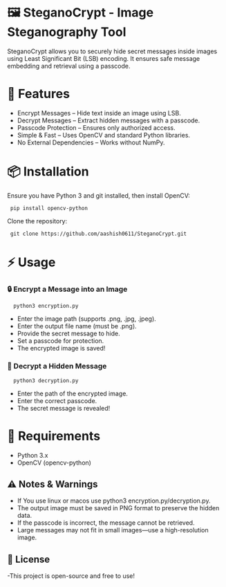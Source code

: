 # 🖼️ SteganoCrypt - Image Steganography Tool

SteganoCrypt allows you to securely hide secret messages inside images using Least Significant Bit (LSB) encoding. It ensures safe message embedding and retrieval using a passcode.
# 🚀 Features

- Encrypt Messages – Hide text inside an image using LSB.
- Decrypt Messages – Extract hidden messages with a passcode.
- Passcode Protection – Ensures only authorized access.
- Simple & Fast – Uses OpenCV and standard Python libraries.
- No External Dependencies – Works without NumPy.
# 📦 Installation

Ensure you have Python 3 and git installed, then install OpenCV:

     pip install opencv-python
     
Clone the repository:

     git clone https://github.com/aashish0611/SteganoCrypt.git
# ⚡ Usage
### 🔒 Encrypt a Message into an Image

      python3 encryption.py

- Enter the image path (supports .png, .jpg, .jpeg).
- Enter the output file name (must be .png).
- Provide the secret message to hide.
- Set a passcode for protection.
- The encrypted image is saved!

### 🔑 Decrypt a Hidden Message

      python3 decryption.py

- Enter the path of the encrypted image.
- Enter the correct passcode.
- The secret message is revealed!

# 🔧 Requirements

- Python 3.x
- OpenCV (opencv-python)

## ⚠️ Notes & Warnings
- If You use linux or macos use python3 encryption.py/decryption.py.
- The output image must be saved in PNG format to preserve the hidden data.
- If the passcode is incorrect, the message cannot be retrieved.
- Large messages may not fit in small images—use a high-resolution image.

## 📜 License

-This project is open-source and free to use!
